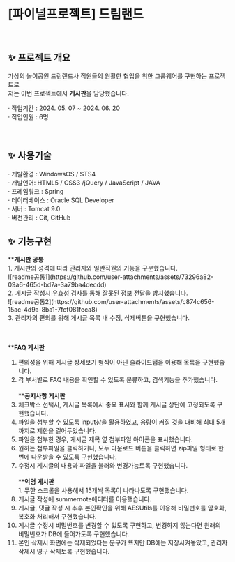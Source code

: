 <html>
  <h1> [파이널프로젝트] 드림랜드</h1>
  <br>

  <h2>✨ 프로젝트 개요</h2>
  가상의 놀이공원 드림랜드사 직원들의 원활한 협업을 위한 그룹웨어를 구현하는 프로젝트로<br>
  저는 이번 프로젝트에서 <strong>게시판</strong>을 담당했습니다.

  · 작업기간 : 2024. 05. 07 ~ 2024. 06. 20<br>
  · 작업인원 : 6명
  <br><br><br>
  
  <h2>✨ 사용기술</h2>
  · 개발환경 : WindowsOS / STS4 <br>
  · 개발언어: HTML5 / CSS3 /jQuery / JavaScript / JAVA<br>
  · 프레임워크 : Spring<br>
  · 데이터베이스 : Oracle SQL Developer<br>
  · 서버 : Tomcat 9.0<br>
  · 버전관리 : Git, GitHub

  <h2>✨ 기능구현</h2>
   **<strong>게시판 공통</strong><br>
  1. 게시판의 성격에 따라 관리자와 일반직원의 기능을 구분했습니다. <br>
  ![readme공통1](https://github.com/user-attachments/assets/73296a82-09a6-465d-bd7a-3a79ba4decdd) <br>
  2. 게시글 작성시 유효성 검사를 통해 잘못된 정보 전달을 방지했습니다.<br>
  ![readme공통2](https://github.com/user-attachments/assets/c874c656-15ac-4d9a-8ba1-7fcf081feca8)<br>
  3. 관리자의 편의를 위해 게시글 목록 내 수정, 삭제버튼을 구현했습니다.<br>
  
  
<br><br>
   **<strong>FAQ 게시판</strong><br>
  1. 편의성을 위해 게시글 상세보기 형식이 아닌 슬라이드탭을 이용해 목록을 구현했습니다.<br>
  2. 각 부서별로 FAQ 내용을 확인할 수 있도록 분류하고, 검색기능을 추가했습니다. 
<br><br>
  **<strong>공지사항 게시판</strong><br>
  1. 체크박스 선택시, 게시글 목록에서 중요 표시와 함께 게시글 상단에 고정되도록 구현했습니다.<br>
  2. 파일을 첨부할 수 있도록 input창을 활용하였고, 용량이 커질 것을 대비해 최대 5개까지로 제한을 걸어두었습니다.<br>
  3. 파일을 첨부한 경우, 게시글 제목 옆 첨부파일 아이콘을 표시했습니다.<br>
  4. 원하는 첨부파일을 클릭하거나, 모두 다운로드 버튼을 클릭하면 zip파일 형태로 한번에 다운받을 수 있도록 구현했습니다.<br>
  5. 수정시 게시글의 내용과 파일을 불러와 변경가능토록 구현했습니다.
  <br><br>
  **<strong>익명 게시판</strong><br>
  1. 무한 스크롤을 사용해서 15개씩 목록이 나타나도록 구현했습니다.<br>
  2. 게시글 작성에 summernote에디터를 이용했습니다.<br>
  3. 게시글, 댓글 작성 시 추후 본인확인을 위해 AESUtils를 이용해 비밀번호를 암호화, 복호화 처리해서 구현했습니다.<br>
  4. 게시글 수정시 비밀번호를 변경할 수 있도록 구현하고, 변경하지 않는다면 원래의 비밀번호가 DB에 들어가도록 구현했습니다.<br>
  5. 본인 삭제시 화면에는 삭제되었다는 문구가 뜨지만 DB에는 저장시켜놓았고, 관리자 삭제시 영구 삭제토록 구현했습니다.
  
</html>
